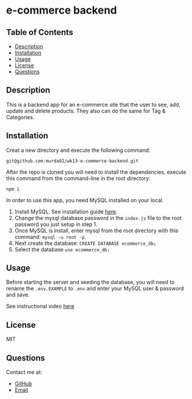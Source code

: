 # e-commerce backend

## Table of Contents

* [Description](#description)
* [Installation](#installation)
* [Usage](#usage)
* [License](#license)
* [Questions](#question)

## Description

This is a backend app for an e-commerce site that the user to see, add, update and delete products. They also can do the same for Tag & Categories.

## Installation

Creat a new directory and execute the following command:
```
git@github.com:murda02/wk13-e-commerce-backend.git
```

After the repo is cloned you will need to install the dependencies, execute this command from the command-line in the root directory:
```
npm i
```

In order to use this app, you need MySQL installed on your local. 
1. Install MySQL. See installation guide [here](https://dev.mysql.com/doc/mysql-installation-excerpt/5.7/en/). 
2. Change the mysql database password in the `index.js` file to the root password you just setup in step 1.
3. Once MySQL is install, enter mysql from the root directory with this command: `mysql -u root -p`. 
4. Next create the database: `CREATE DATABASE ecommerce_db;` 
5. Select the database `use ecommerce_db;`

## Usage

Before starting the server and seeding the database, you will need to rename the `.env.EXAMPLE` to `.env` and enter your MySQL user & password and save.

See instructional video [here](https://drive.google.com/file/d/1jaed-lhJqnjGAGfRxZXttA_6rSWdDxtF/view?usp=sharing)

## License

MIT


## Questions
Contact me at:
* [GitHub](https://github.com/murda02)
* [Email](mailto:davelmurphy@zoho.com)